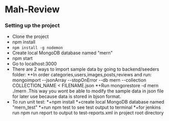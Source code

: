# Mah-Review
### Setting up the project
- Clone the project   
- npm install
- `npm install -g nodemon`
- Create local MongoDB database named "mern"
- npm start
- Go to localhost:3000
- There are 2 ways to import sample data by going to backend/seeders folder:
  *+In order categories,users,images,posts,reviews and run:
  mongoimport --jsonArray --stopOnError --db mern --collection COLLECTION_NAME < FILENAME.json
  *+Run mongorestore -d mern ./mern .This way you wont be able to modify the sample data in json file for later use because data is stored in bjson format.
- To run unit test:
  *+npm install
  *+create local MongoDB database named "mern_test"
  *+run npm test to see test output to terminal
  *+for jenkins run npm run report to output to test-reports.xml in project root directory
